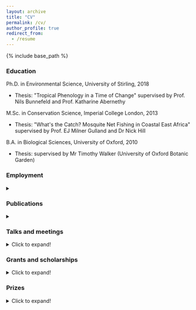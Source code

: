 ```yaml
---
layout: archive
title: "CV"
permalink: /cv/
author_profile: true
redirect_from:
  - /resume
---
```


{% include base_path %}

### Education
  
Ph.D. in Environmental Science, University of Stirling, 2018
  * Thesis: "Tropical Phenology in a Time of Change" supervised by Prof. Nils Bunnefeld and Prof. Katharine Abernethy

M.Sc. in Conservation Science, Imperial College London, 2013
  * Thesis: "What's the Catch? Mosquite Net Fishing in Coastal East Africa" supervised by Prof. EJ Milner Gulland and Dr Nick Hill

B.A. in Biological Sciences, University of Oxford, 2010
  * Thesis: supervised by Mr Timothy Walker (University of Oxford Botanic Garden)

### Employment
<details>
  <summary></summary>
  
* 2020 - present: Urban Biodiversity Scientist (0.6 FTE)
  * Royal Botanic Garden Edinburgh
  * Project: The Good City
  * Supervisor: Dr Chris Ellis

* 2019 - 2020: Postdoctoral Research Assistant (0.4 FTE) 
  * UK Centre for Ecology and Hydrology (CEH)
  * Project: [Phenology and ecological genetics in the Kenyan drylands](https://emma-bush.github.io/portfolio/kenya-drylands/)
  * Supervisor: Dr Stephen Cavers

* 2019 - 2020: Postdoctoral Research Assistant (0.5 FTE) 
  * University of Stirling
  * Project: [Long term trends in Central African Forest Phenology](https://emma-bush.github.io/portfolio/lope/)
  * Supervisor: Prof Katharine Abernethy

* 2010 - 2012: Academic Researcher
  * University of Oxford
  * Project: A global review of the exotic pet trade
  * Project: Effects of tropical forest modification and fragmentation on dung beetle biodiversity and ecosystem functioning
  * Project: Woodland recovery after removal of deer: cascade effects for small mammals 
  * Supervisors: Prof. David Macdonald and Dr Eleanor Slade
</details>

### Publications
<details>
  <summary></summary>
  
  <ul>{% for post in site.publications reversed %}
    {% include archive-single-cv.html %}
  {% endfor %}</ul>

Reviewer for: Journal of Plant Ecology, Biotropica, Biological Conservation, Ecology and Society and PeerJ
</details>

### Talks and meetings
 <details>
  <summary>Click to expand!</summary>
      
  <ul>{% for post in site.talks reversed %}
    {% include archive-single-talk-cv.html %}
  {% endfor %}</ul>
  </details>
  
### Grants and scholarships
 <details>
  <summary>Click to expand!</summary>
  
* COP26 International Climate Change Network grant (2021), The Royal Society of Edinburgh - £9920 to fund 6 month networking project for the African Phenology Network (PI).
* Research Grant (2019), National Parks Agency Gabon - £31,533 to fund 12-month (0.5 FTE) PDRA at the University of Stirling (Co-I).
* Connect+ grant (2018), University of Stirling - £6150 to fund workshop (Co-I).
* Collaborative Impact Studentship (2013) joint funded between University of Stirling and National Parks Agency Gabon (ANPN) - £67,200/4 years stipend + £16,000 training and fieldwork costs.
* Tropical Agriculture Association Masters Award (2013) - £1000 fieldwork costs (PI).
* Imperial College Conservation Science (ICCS) Project Bursary Award (2013) - £500 fieldwork costs (PI).
* Conservation Science MSc Bursary (2012) - £4000 living expenses.
* Imperial College London Rector’s Scholarship Fund Masters Award (2012) - £5000 living expenses and fees.
* Peoples Trust for Endangered Species Graduate Research Internship (2010) - £6000 fieldwork costs (PI).
* Hertford College Academic Scholarship, University of Oxford (2009)
    </details>
    
### Prizes
<details>
  <summary>Click to expand!</summary>
    
2018 - Shortlisted for the Robert May Prize, Methods in Ecology and Evolution, British Ecological Society

2016 - Best PhD Student publication, Winter Symposium, University of Stirling

2015 - Best PhD Student presentation, Winter Symposium, University of Stirling
</details>
